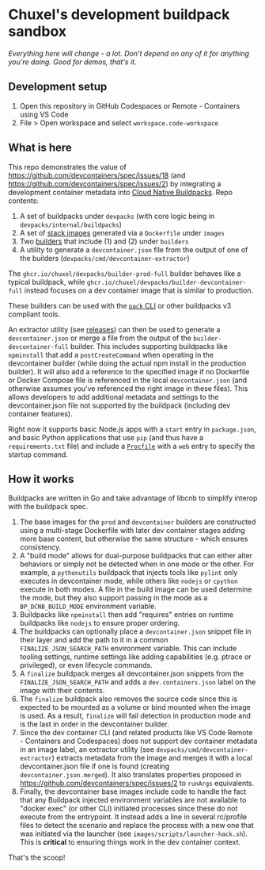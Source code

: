 # Chuxel's development buildpack sandbox

*Everything here will change - a lot. Don't depend on any of it for anything you're doing. Good for demos, that's it.*

## Development setup

1. Open this repository in GitHub Codespaces or Remote - Containers using VS Code
2. File > Open workspace and select `workspace.code-workspace`

## What is here

This repo demonstrates the value of https://github.com/devcontainers/spec/issues/18 (and https://github.com/devcontainers/spec/issues/2) by integrating a development container metadata into [Cloud Native Buildpacks](https://buildpacks.io/). Repo contents:

1. A set of buildpacks under `devpacks` (with core logic being in `devpacks/internal/buildpacks`)
2. A set of [stack images](https://buildpacks.io/docs/operator-guide/create-a-stack/) generated via a `Dockerfile` under `images`
3. Two [builders](https://buildpacks.io/docs/operator-guide/create-a-builder/) that include (1) and (2) under `builders`
4. A utility to generate a `devcontainer.json` file from the output of one of the builders (`devpacks/cmd/devcontainer-extractor`)

The `ghcr.io/chuxel/devpacks/builder-prod-full` builder behaves like a typical buildpack, while `ghcr.io/chuxel/devpacks/builder-devcontainer-full` instead focuses on a dev container image that is similar to production.

These builders can be used with the [`pack` CLI](https://buildpacks.io/docs/tools/pack/) or other buildpacks v3 compliant tools. 

An extractor utility (see [releases](https://github.com/Chuxel/devpacks/releases)) can then be used to generate a `devcontainer.json` or merge a file from the output of the `builder-devcontainer-full` builder. This includes supporting buildpacks like `npminstall` that add a `postCreateCommand` when operating in the devcontainer builder (while doing the actual npm install in the production builder). It will also add a reference to the specified image if no Dockerfile or Docker Compose file is referenced in the local `devcontainer.json` (and otherwise assumes you've referenced the right image in these files). This allows developers to add additional metadata and settings to the devcontainer.json file not supported by the buildpack (including dev container features).

Right now it supports basic Node.js apps with a `start` entry in `package.json`, and basic Python applications that use `pip` (and thus have a `requirements.txt` file) and include a [`Procfile`](https://devcenter.heroku.com/articles/procfile) with a `web` entry to specify the startup command.


## How it works

Buildpacks are written in Go and take advantage of libcnb to simplify interop with the buildpack spec.

1. The base images for the `prod` and `devcontainer` builders are constructed using a multi-stage Dockerfile with later dev container stages adding more base content, but otherwise the same structure - which ensures consistency.
2. A "build mode" allows for dual-purpose buildpacks that can either alter behaviors or simply not be detected when in one mode or the other. For example, a `pythonutils` buildpack that injects tools like `pylint` only executes in devcontainer mode, while others like `nodejs` or `cpython` execute in both modes. A file in the build image can be used determine the mode, but they also support passing in the mode as a `BP_DCNB_BUILD_MODE` environment variable.
3. Buildpacks like `npminstall` then add "requires" entries on runtime buildpacks like `nodejs` to ensure proper ordering. 
4. The buildpacks can optionally place a `devcontainer.json` snippet file in their layer and add the path to it in a common `FINALIZE_JSON_SEARCH_PATH` environment variable. This can include tooling settings, runtime settings like adding capabilities (e.g. ptrace or privileged), or even lifecycle commands.
4. A `finalize` buildpack merges all devcontainer.json snippets from the `FINALIZE_JSON_SEARCH_PATH` and adds a `dev.containers.json` label on the image with their contents.
5. The `finalize` buildpack also removes the source code since this is expected to be mounted as a volume or bind mounted when the image is used. As a result, `finalize` will fail detection in production mode and is the last in order in the devcontainer builder.
7. Since the dev container CLI (and related products like VS Code Remote - Containers and Codespaces) does not support dev container metadata in an image label, an extractor utility (see `devpacks/cmd/devcontainer-extractor`) extracts metadata from the image and merges it with a local devcontainer.json file if one is found (creating `devcontainer.json.merged`). It also translates properties proposed in https://github.com/devcontainers/spec/issues/2 to `runArgs` equivalents.
8. Finally, the devcontainer base images include code to handle the fact that any Buildpack injected environment variables are not available to "docker exec" (or other CLI) initiated processes since these do not execute from the entrypoint. It instead adds a line in several rc/profile files to detect the scenario and replace the process with a new one that was initiated via the launcher (see `images/scripts/launcher-hack.sh`). This is **critical** to ensuring things work in the dev container context.

That's the scoop!
